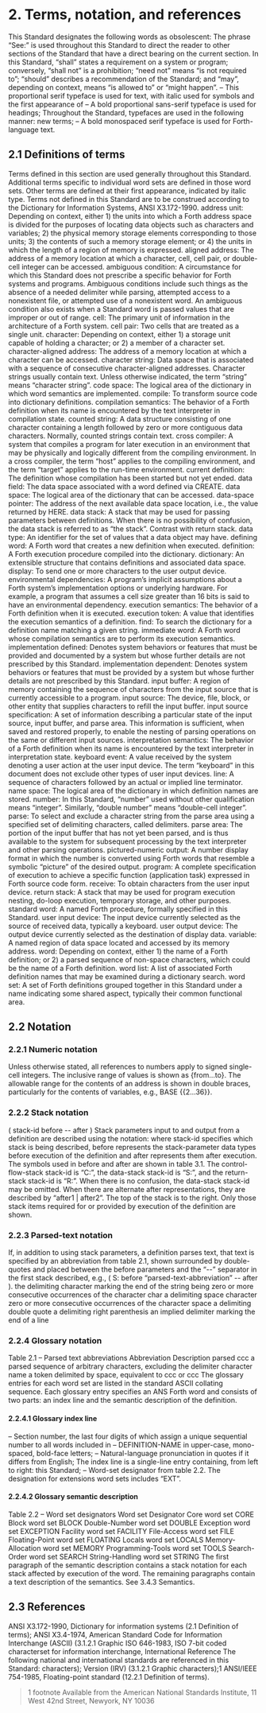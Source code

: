 # 2. Terms, notation, and references 

This Standard designates the following words as obsolescent:  The phrase “See:” is used throughout this Standard to direct the reader to other sections of the Standard that  have a direct bearing on the current section.
In this Standard, “shall” states a requirement on a system or program; conversely, “shall not” is a  prohibition; “need not” means “is not required to”; “should” describes a recommendation of the Standard;  and “may”, depending on context, means “is allowed to” or “might happen”.
– This proportional serif typeface is used for text, with italic used for symbols and the first appearance of 
– A bold proportional sans-serif typeface is used for headings; 
Throughout the Standard, typefaces are used in the following manner:  new terms;  – A bold monospaced serif typeface is used for Forth-language text.

## 2.1 Definitions of terms 

Terms defined in this section are used generally throughout this Standard. Additional terms specific to  individual word sets are defined in those word sets. Other terms are defined at their first appearance,  indicated by italic type. Terms not defined in this Standard are to be construed according to the Dictionary for Information Systems, ANSI X3.172-1990.
address unit: Depending on context, either 1) the units into which a Forth address space is divided for the  purposes of locating data objects such as characters and variables; 2) the physical memory storage elements  corresponding to those units; 3) the contents of such a memory storage element; or 4) the units in which the  length of a region of memory is expressed.
aligned address: The address of a memory location at which a character, cell, cell pair, or double-cell  integer can be accessed.
ambiguous condition: A circumstance for which this Standard does not prescribe a specific behavior for  Forth systems and programs.
Ambiguous conditions include such things as the absence of a needed delimiter while parsing, attempted  access to a nonexistent file, or attempted use of a nonexistent word. An ambiguous condition also exists  when a Standard word is passed values that are improper or out of range.
cell: The primary unit of information in the architecture of a Forth system.
cell pair: Two cells that are treated as a single unit.
character: Depending on context, either 1) a storage unit capable of holding a character; or 2) a member of  a character set.
character-aligned address: The address of a memory location at which a character can be accessed.
character string: Data space that is associated with a sequence of consecutive character-aligned addresses.
Character strings usually contain text. Unless otherwise indicated, the term “string” means “character  string”.
code space: The logical area of the dictionary in which word semantics are implemented.
compile: To transform source code into dictionary definitions.
compilation semantics: The behavior of a Forth definition when its name is encountered by the text  interpreter in compilation state.
counted string: A data structure consisting of one character containing a length followed by zero or more  contiguous data characters. Normally, counted strings contain text.
cross compiler: A system that compiles a program for later execution in an environment that may be  physically and logically different from the compiling environment. In a cross compiler, the term “host”  applies to the compiling environment, and the term “target” applies to the run-time environment.
current definition: The definition whose compilation has been started but not yet ended.
data field: The data space associated with a word defined via CREATE.
data space: The logical area of the dictionary that can be accessed.
data-space pointer: The address of the next available data space location, i.e., the value returned by  HERE.
data stack: A stack that may be used for passing parameters between definitions. When there is no  possibility of confusion, the data stack is referred to as “the stack”. Contrast with return stack.
data type: An identifier for the set of values that a data object may have.
defining word: A Forth word that creates a new definition when executed.
definition: A Forth execution procedure compiled into the dictionary.
dictionary: An extensible structure that contains definitions and associated data space.
display: To send one or more characters to the user output device.
environmental dependencies: A program’s implicit assumptions about a Forth system’s implementation  options or underlying hardware. For example, a program that assumes a cell size greater than 16 bits is said  to have an environmental dependency.
execution semantics: The behavior of a Forth definition when it is executed.
execution token: A value that identifies the execution semantics of a definition.
find: To search the dictionary for a definition name matching a given string.
immediate word: A Forth word whose compilation semantics are to perform its execution semantics.
implementation defined: Denotes system behaviors or features that must be provided and documented by  a system but whose further details are not prescribed by this Standard.
implementation dependent: Denotes system behaviors or features that must be provided by a system but  whose further details are not prescribed by this Standard.
input buffer: A region of memory containing the sequence of characters from the input source that is  currently accessible to a program.
input source: The device, file, block, or other entity that supplies characters to refill the input buffer.
input source specification: A set of information describing a particular state of the input source, input  buffer, and parse area. This information is sufficient, when saved and restored properly, to enable the  nesting of parsing operations on the same or different input sources.
interpretation semantics: The behavior of a Forth definition when its name is encountered by the text  interpreter in interpretation state.
keyboard event: A value received by the system denoting a user action at the user input device. The term  “keyboard” in this document does not exclude other types of user input devices.
line: A sequence of characters followed by an actual or implied line terminator.
name space: The logical area of the dictionary in which definition names are stored.
number: In this Standard, “number” used without other qualification means “integer”. Similarly, “double  number” means “double-cell integer”.
parse: To select and exclude a character string from the parse area using a specified set of delimiting  characters, called delimiters.
parse area: The portion of the input buffer that has not yet been parsed, and is thus available to the system  for subsequent processing by the text interpreter and other parsing operations.
pictured-numeric output: A number display format in which the number is converted using Forth words  that resemble a symbolic “picture” of the desired output.
program: A complete specification of execution to achieve a specific function (application task) expressed  in Forth source code form.
receive: To obtain characters from the user input device.
return stack: A stack that may be used for program execution nesting, do-loop execution, temporary  storage, and other purposes.
standard word: A named Forth procedure, formally specified in this Standard.
user input device: The input device currently selected as the source of received data, typically a keyboard.
user output device: The output device currently selected as the destination of display data.
variable: A named region of data space located and accessed by its memory address.
word: Depending on context, either 1) the name of a Forth definition; or 2) a parsed sequence of non-space  characters, which could be the name of a Forth definition.
word list: A list of associated Forth definition names that may be examined during a dictionary search.
word set: A set of Forth definitions grouped together in this Standard under a name indicating some shared  aspect, typically their common functional area.

## 2.2 Notation 


### 2.2.1 Numeric notation 

Unless otherwise stated, all references to numbers apply to signed single-cell integers. The inclusive range  of values is shown as {from...to}. The allowable range for the contents of an address is shown in double  braces, particularly for the contents of variables, e.g., BASE {{2...36}}.

### 2.2.2 Stack notation 

( stack-id before -- after )
Stack parameters input to and output from a definition are described using the notation:  where stack-id specifies which stack is being described, before represents the stack-parameter data types  before execution of the definition and after represents them after execution. The symbols used in before and after are shown in table 3.1.
The control-flow-stack stack-id is “C:”, the data-stack stack-id is “S:”, and the return-stack stack-id is “R:”.
When there is no confusion, the data-stack stack-id may be omitted.
When there are alternate after representations, they are described by “after1 | after2”. The top of the stack is  to the right. Only those stack items required for or provided by execution of the definition are shown.

### 2.2.3 Parsed-text notation 

If, in addition to using stack parameters, a definition parses text, that text is specified by an abbreviation  from table 2.1, shown surrounded by double-quotes and placed between the before parameters and the “--”  separator in the first stack described, e.g.,  ( S: before “parsed-text-abbreviation” -- after ).
<char> the delimiting character marking the end of the string being 
<chars> zero or more consecutive occurrences of the character char
<space> a delimiting space character 
<spaces> zero or more consecutive occurrences of the character space
<quote> a delimiting double quote 
<paren> a delimiting right parenthesis 
<eol> an implied delimiter marking the end of a line 

### 2.2.4 Glossary notation 

Table 2.1 – Parsed text abbreviations  Abbreviation Description  parsed  ccc a parsed sequence of arbitrary characters, excluding the  delimiter character  name a token delimited by space, equivalent to ccc<space> or  ccc<eol> The glossary entries for each word set are listed in the standard ASCII collating sequence. Each glossary  entry specifies an ANS Forth word and consists of two parts: an index line and the semantic description of  the definition.

#### 2.2.4.1 Glossary index line 

– Section number, the last four digits of which assign a unique sequential number to all words included in 
– DEFINITION-NAME in upper-case, mono-spaced, bold-face letters; 
– Natural-language pronunciation in quotes if it differs from English; 
The index line is a single-line entry containing, from left to right:  this Standard;  – Word-set designator from table 2.2. The designation for extensions word sets includes “EXT”.

#### 2.2.4.2 Glossary semantic description 

Table 2.2 – Word set designators  Word set Designator  Core word set CORE  Block word set BLOCK  Double-Number word set DOUBLE  Exception word set EXCEPTION  Facility word set FACILITY  File-Access word set FILE  Floating-Point word set FLOATING  Locals word set LOCALS  Memory-Allocation word set MEMORY  Programming-Tools word set TOOLS  Search-Order word set SEARCH  String-Handling word set STRING  The first paragraph of the semantic description contains a stack notation for each stack affected by  execution of the word. The remaining paragraphs contain a text description of the semantics. See 3.4.3  Semantics.

## 2.3 References 

 ANSI X3.172-1990, Dictionary for information systems (2.1 Definition of terms); 
 ANSI X3.4-1974, American Standard Code for Information Interchange (ASCII) (3.1.2.1 Graphic 
 ISO 646-1983, ISO 7-bit coded characterset for information interchange, International Reference 
The following national and international standards are referenced in this Standard:  characters);  Version (IRV) (3.1.2.1 Graphic characters);1  ANSI/IEEE 754-1985, Floating-point standard (12.2.1 Definition of terms).
 
> 1 footnote Available from the American National Standards Institute, 11 West 42nd Street, Newyork, NY 10036

